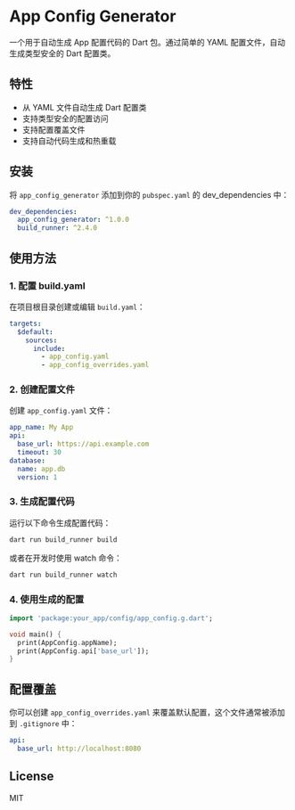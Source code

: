 # App Config Generator

一个用于自动生成 App 配置代码的 Dart 包。通过简单的 YAML 配置文件，自动生成类型安全的 Dart 配置类。

## 特性

- 从 YAML 文件自动生成 Dart 配置类
- 支持类型安全的配置访问
- 支持配置覆盖文件
- 支持自动代码生成和热重载

## 安装

将 `app_config_generator` 添加到你的 `pubspec.yaml` 的 dev_dependencies 中：

```yaml
dev_dependencies:
  app_config_generator: ^1.0.0
  build_runner: ^2.4.0
```

## 使用方法

### 1. 配置 build.yaml

在项目根目录创建或编辑 `build.yaml`：

```yaml
targets:
  $default:
    sources:
      include:
        - app_config.yaml
        - app_config_overrides.yaml
```

### 2. 创建配置文件

创建 `app_config.yaml` 文件：

```yaml
app_name: My App
api:
  base_url: https://api.example.com
  timeout: 30
database:
  name: app.db
  version: 1
```

### 3. 生成配置代码

运行以下命令生成配置代码：

```bash
dart run build_runner build
```

或者在开发时使用 watch 命令：

```bash
dart run build_runner watch
```

### 4. 使用生成的配置

```dart
import 'package:your_app/config/app_config.g.dart';

void main() {
  print(AppConfig.appName);
  print(AppConfig.api['base_url']);
}
```

## 配置覆盖

你可以创建 `app_config_overrides.yaml` 来覆盖默认配置，这个文件通常被添加到 `.gitignore` 中：

```yaml
api:
  base_url: http://localhost:8080
```

## License

MIT 
